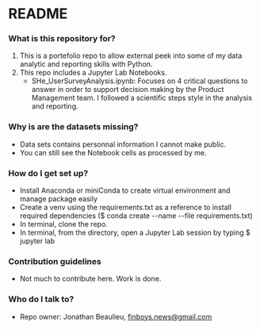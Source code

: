 # README #

### What is this repository for? ###

1. This is a portefolio repo to allow external peek into some of my data analytic and reporting skills with Python.
2. This repo includes a Jupyter Lab Notebooks.
    - SHe_UserSurveyAnalysis.ipynb: Focuses on 4 critical questions to answer in order to support decision making by the Product Management team. I followed a scientific steps style in the analysis and reporting.

### Why is are the datasets missing? ###

* Data sets contains personnal information I cannot make public.
* You can still see the Notebook cells as processed by me.

### How do I get set up? ###

* Install Anaconda or miniConda to create virtual environment and manage package easily
* Create a venv using the requirements.txt as a reference to install required dependencies ($ conda create --name <env> --file requirements.txt)
* In terminal, clone the repo.
* In terminal, from the directory, open a Jupyter Lab session by typing $ jupyter lab


### Contribution guidelines ###

* Not much to contribute here. Work is done.

### Who do I talk to? ###

* Repo owner: Jonathan Beaulieu, finboys.news@gmail.com
